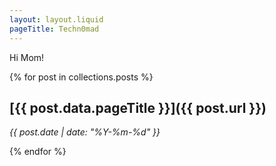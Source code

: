 ```yaml
---
layout: layout.liquid
pageTitle: Techn0mad
---
```


Hi Mom!

{% for post in collections.posts %}
## [{{ post.data.pageTitle }}]({{ post.url }})
*{{ post.date | date: "%Y-%m-%d" }}*

{% endfor %}
